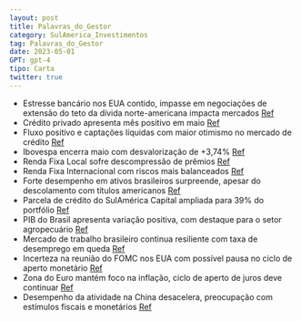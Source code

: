 ```yaml
---
layout: post
title: Palavras_do_Gestor
category: SulAmerica_Investimentos
tag: Palavras_do_Gestor
date: 2023-05-01
GPT: gpt-4
tipo: Carta
twitter: true
---
```


- Estresse bancário nos EUA contido, impasse em negociações de extensão do teto da dívida norte-americana impacta mercados
<a href="#" onclick="search_on_pdf('Carta MensalPalavra do GestorDestaquesNos EUA, na medida em que o estresse bancário parece contid')">Ref</a>
- Crédito privado apresenta mês positivo em maio
<a href="#" onclick="search_on_pdf('CréditoO mês de maio foi um mês positivo para crédito privado. Depois de alguns meses difíceis,com')">Ref</a>
- Fluxo positivo e captações líquidas com maior otimismo no mercado de crédito
<a href="#" onclick="search_on_pdf('onda de resgates vemos os ativos com taxas muito atrativas, o que além de ter um carregobem positiv')">Ref</a>
- Ibovespa encerra maio com desvalorização de +3,74%
<a href="#" onclick="search_on_pdf('BolsaO Ibovespa encerrou o mês com desvalorização de +3,74%. Os demais índices tiveram asseguintes')">Ref</a>
- Renda Fixa Local sofre descompressão de prêmios
<a href="#" onclick="search_on_pdf('Assim, num movimento descolado do externo, tivemos forte descompressão de prêmios naRenda Fixa Loca')">Ref</a>
- Renda Fixa Internacional com riscos mais balanceados
<a href="#" onclick="search_on_pdf('Nossa leitura sobre a Renda Fixa Internacional mostrou-se acertada a medida que dados deinflação fo')">Ref</a>
- Forte desempenho em ativos brasileiros surpreende, apesar do descolamento com títulos americanos
<a href="#" onclick="search_on_pdf('caiu, os mercados ao redor do mundo tiveram performances diferentes. Mercado americanoficou de lado')">Ref</a>
- Parcela de crédito do SulAmérica Capital ampliada para 39% do portfólio
<a href="#" onclick="search_on_pdf('Ainda, algumas das posições de valor relativo tiveram seus objetivos atingidos e assim, nomomento, ')">Ref</a>
- PIB do Brasil apresenta variação positiva, com destaque para o setor agropecuário
<a href="#" onclick="search_on_pdf('Aatividadeeconômicabrasileirateveumcomeço de ano mais forte que o inicialmenteesperado. A mel')">Ref</a>
- Mercado de trabalho brasileiro continua resiliente com taxa de desemprego em queda
<a href="#" onclick="search_on_pdf('nãosendoocenáriobasedaSulAméricaInvestimentos.Mas, mais importante que o PIB, a atençãotalv')">Ref</a>
- Incerteza na reunião do FOMC nos EUA com possível pausa no ciclo de aperto monetário
<a href="#" onclick="search_on_pdf('novas altas de juros, indicando que o ciclo de apertoestariapróximodofim.Discursosrecentesde')">Ref</a>
- Zona do Euro mantém foco na inflação, ciclo de aperto de juros deve continuar
<a href="#" onclick="search_on_pdf('consensual.Na Zona do Euro, o foco permanece sobre apersistência da dinâmica inflacionária, o que ')">Ref</a>
- Desempenho da atividade na China desacelera, preocupação com estímulos fiscais e monetários
<a href="#" onclick="search_on_pdf('atividade começam a mostrar desaceleração.Na China, com surpresas baixistas de inflação eausência ')">Ref</a>
